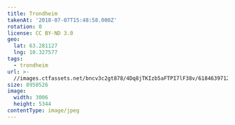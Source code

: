 ```yaml
---
title: Trondheim
takenAt: '2018-07-07T15:48:58.000Z'
rotation: 0
license: CC BY-ND 3.0
geo:
  lat: 63.281127
  lng: 10.327577
tags:
  - trondheim
url: >-
  //images.ctfassets.net/bncv3c2gt878/4Dq8jTKIzb5aFTPI7lF38v/61846397122bf0ca04c878cb23d6d3d5/trondheim_28394207217_o
size: 8950526
image:
  width: 3006
  height: 5344
contentType: image/jpeg
---
```


